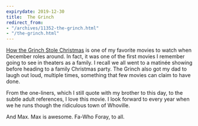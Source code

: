 ```yaml
---
expirydate: 2019-12-30
title:  The Grinch
redirect_from:
- "/archives/11352-the-grinch.html"
- "/the-grinch.html"
---
```



[How the Grinch Stole Christmas](http://www.imdb.com/title/tt0170016/) is one of my favorite movies to watch when December roles around. In fact, it was one of the first movies I remember going to see in theaters as a family. I recall we all went to a matinée showing before heading to a family Christmas party. The Grinch also got my dad to laugh out loud, multiple times, something that few movies can claim to have done.

From the one-liners, which I still quote with my brother to this day, to the subtle adult references, I love this movie. I look forward to every year when we he runs though the ridiculous town of Whoville.

And Max. Max is awesome. Fa-Who Foray, to all.
